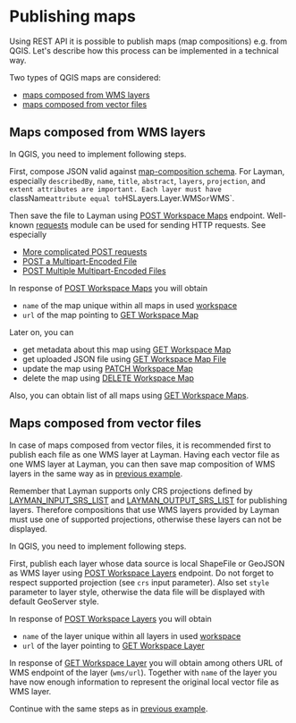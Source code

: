 # Publishing maps

Using REST API it is possible to publish maps (map compositions) e.g. from QGIS. Let's describe how this process can be implemented in a technical way.

Two types of QGIS maps are considered:
- [maps composed from WMS layers](#maps-composed-from-wms-layers)
- [maps composed from vector files](#maps-composed-from-vector-files)


## Maps composed from WMS layers
In QGIS, you need to implement following steps.

First, compose JSON valid against [map-composition schema](https://github.com/hslayers/map-compositions). For Layman, especially `describedBy`, `name`, `title`, `abstract`, `layers`, `projection`, and `extent attributes are important. Each layer must have `className` attribute equal to `HSLayers.Layer.WMS` or `WMS`.

Then save the file to Layman using [POST Workspace Maps](rest.md#post-workspace-maps) endpoint. Well-known [requests](https://requests.readthedocs.io/en/latest/) module can be used for sending HTTP requests. See especially
- [More complicated POST requests](https://requests.readthedocs.io/en/latest/user/quickstart/#more-complicated-post-requests)
- [POST a Multipart-Encoded File](https://requests.readthedocs.io/en/latest/user/quickstart/#post-a-multipart-encoded-file)
- [POST Multiple Multipart-Encoded Files](https://requests.readthedocs.io/en/latest/user/advanced/#post-multiple-multipart-encoded-files)

In response of [POST Workspace Maps](rest.md#post-workspace-maps) you will obtain
 - `name` of the map unique within all maps in used [workspace](models.md#workspace)
 - `url` of the map pointing to [GET Workspace Map](rest.md#get-workspace-map)
 
 Later on, you can
 - get metadata about this map using [GET Workspace Map](rest.md#get-workspace-map)
 - get uploaded JSON file using [GET Workspace Map File](rest.md#get-workspace-map-file)
 - update the map using [PATCH Workspace Map](rest.md#patch-workspace-map)
 - delete the map using [DELETE Workspace Map](rest.md#delete-workspace-map)
 
 Also, you can obtain list of all maps using [GET Workspace Maps](rest.md#get-workspace-maps).
 
 
 ## Maps composed from vector files
In case of maps composed from vector files, it is recommended first to publish each file as one WMS layer at Layman. Having each vector file as one WMS layer at Layman, you can then save map composition of WMS layers in the same way as in [previous example](#maps-composed-from-wms-layers).

Remember that Layman supports only CRS projections defined by [LAYMAN_INPUT_SRS_LIST](./env-settings.md#LAYMAN_INPUT_SRS_LIST) and [LAYMAN_OUTPUT_SRS_LIST](./env-settings.md#LAYMAN_OUTPUT_SRS_LIST) for publishing layers. Therefore compositions that use WMS layers provided by Layman must use one of supported projections, otherwise these layers can not be displayed.

In QGIS, you need to implement following steps.

First, publish each layer whose data source is local ShapeFile or GeoJSON as WMS layer using [POST Workspace Layers](rest.md#post-workspace-layers) endpoint. Do not forget to respect supported projection (see `crs` input parameter). Also set `style` parameter to layer style, otherwise the data file will be displayed with default GeoServer style.

In response of [POST Workspace Layers](rest.md#post-workspace-layers) you will obtain
 - `name` of the layer unique within all layers in used [workspace](models.md#workspace)
 - `url` of the layer pointing to [GET Workspace Layer](rest.md#get-workspace-layer)
 
In response of [GET Workspace Layer](rest.md#get-workspace-layer) you will obtain among others URL of WMS endpoint of the layer (`wms/url`). Together with `name` of the layer you have now enough information to represent the original local vector file as WMS layer.

Continue with the same steps as in [previous example](#maps-composed-from-wms-layers).
